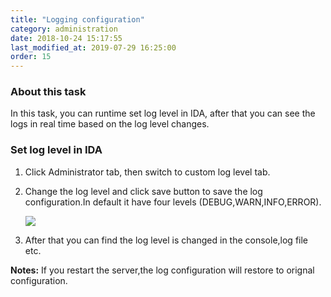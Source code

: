 ```yaml
---
title: "Logging configuration"
category: administration
date: 2018-10-24 15:17:55
last_modified_at: 2019-07-29 16:25:00
order: 15
---
```


### About this task

In this task, you can runtime set log level in IDA, after that you can see the logs in real time based on the log level changes.

### Set log level in IDA

  1. Click Administrator tab, then switch to custom log level tab.
  2. Change the log level and click  save button to save the log configuration.In default it have four levels (DEBUG,WARN,INFO,ERROR).

     ![][administrator_loglevel]

  3. After that you can find the log level is changed in the console,log file etc.   

**Notes:**
If you restart the server,the log configuration will restore to orignal configuration.  

[administrator_loglevel]: ../images/install/Administrator_loglevel.png
